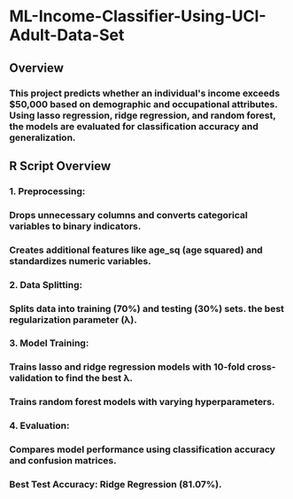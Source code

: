# ML-Income-Classifier-Using-UCI-Adult-Data-Set
## Overview
### This project predicts whether an individual's income exceeds $50,000 based on demographic and occupational attributes. Using lasso regression, ridge regression, and random forest, the models are evaluated for classification accuracy and generalization.

## R Script Overview
### 1. Preprocessing:
### Drops unnecessary columns and converts categorical variables to binary indicators.
### Creates additional features like age_sq (age squared) and standardizes numeric variables.

### 2. Data Splitting:
### Splits data into training (70%) and testing (30%) sets. the best regularization parameter (λ).

### 3. Model Training:
### Trains lasso and ridge regression models with 10-fold cross-validation to find the best λ.
### Trains random forest models with varying hyperparameters.

### 4. Evaluation:
### Compares model performance using classification accuracy and confusion matrices.
### Best Test Accuracy: Ridge Regression (81.07%).
